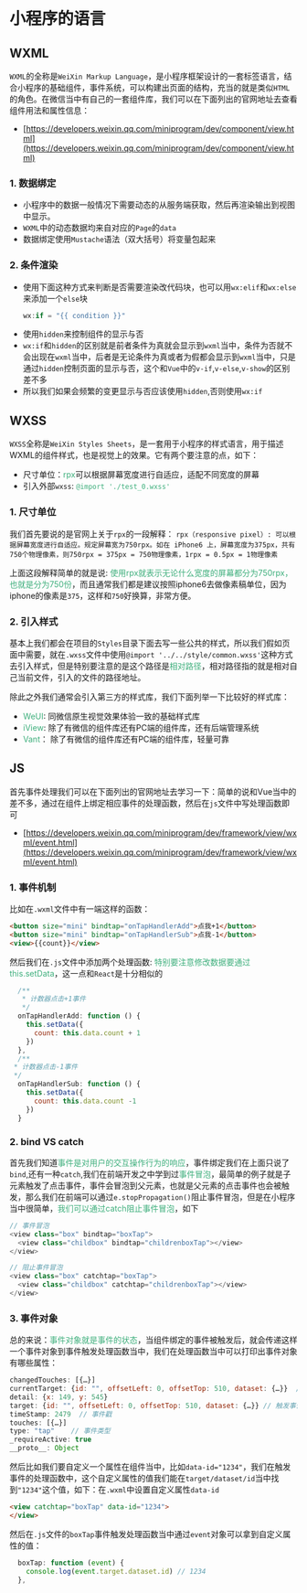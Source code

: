 # 小程序的语言

## WXML
`WXML`的全称是`WeiXin Markup Language`，是小程序框架设计的一套标签语言，结合小程序的基础组件，事件系统，可以构建出页面的结构，充当的就是类似`HTML`的角色。在微信当中有自己的一套组件库，我们可以在下面列出的官网地址去查看组件用法和属性信息：
+ [https://developers.weixin.qq.com/miniprogram/dev/component/view.html](https://developers.weixin.qq.com/miniprogram/dev/component/view.html)

### 1. 数据绑定
+ 小程序中的数据一般情况下需要动态的从服务端获取，然后再渲染输出到视图中显示。
+ `WXML`中的动态数据均来自对应的`Page`的`data`
+ 数据绑定使用`Mustache`语法（双大括号）将变量包起来

### 2. 条件渲染
+ 使用下面这种方式来判断是否需要渲染改代码块，也可以用`wx:elif`和`wx:else`来添加一个`else`块
  ```javascript
  wx:if = "{{ condition }}"
  ```
+ 使用`hidden`来控制组件的显示与否
+ `wx:if`和`hidden`的区别就是前者条件为真就会显示到`wxml`当中，条件为否就不会出现在`wxml`当中，后者是无论条件为真或者为假都会显示到`wxml`当中，只是通过`hidden`控制页面的显示与否，这个和`Vue`中的`v-if`,`v-else`,`v-show`的区别差不多
+ 所以我们如果会频繁的变更显示与否应该使用`hidden`,否则使用`wx:if`

## WXSS
`WXSS`全称是`WeiXin Styles Sheets`，是一套用于小程序的样式语言，用于描述WXML的组件样式，也是视觉上的效果。它有两个要注意的点，如下：
+ 尺寸单位：<font color=#3eaf7c>rpx</font>可以根据屏幕宽度进行自适应，适配不同宽度的屏幕
+ 引入外部`wxss`: <font color=#3eaf7c>`@import './test_0.wxss'`</font>

### 1. 尺寸单位
我们首先要说的是官网上关于`rpx`的一段解释：
`rpx（responsive pixel）: 可以根据屏幕宽度进行自适应。规定屏幕宽为750rpx。如在 iPhone6 上，屏幕宽度为375px，共有750个物理像素，则750rpx = 375px = 750物理像素，1rpx = 0.5px = 1物理像素`

上面这段解释简单的就是说: <font color=#3eaf7c>使用rpx就表示无论什么宽度的屏幕都分为750rpx，也就是分为750份</font>，而且通常我们都是建议按照iphone6去做像素稿单位，因为iphone的像素是`375`，这样和`750`好换算，非常方便。

### 2. 引入样式
基本上我们都会在项目的`Styles`目录下面去写一些公共的样式，所以我们假如页面中需要，就在`.wxss`文件中使用`@import '../../style/common.wxss'`这种方式去引入样式，但是特别要注意的是这个路径是<font color=#3eaf7c>相对路径</font>，相对路径指的就是相对自己当前文件，引入的文件的路径地址。

除此之外我们通常会引入第三方的样式库，我们下面列举一下比较好的样式库：
+ <font color=#3eaf7c>WeUI</font>: 同微信原生视觉效果体验一致的基础样式库
+ <font color=#3eaf7c>iView</font>: 除了有微信的组件库还有PC端的组件库，还有后端管理系统
+ <font color=#3eaf7c>Vant</font>： 除了有微信的组件库还有PC端的组件库，轻量可靠

## JS
首先事件处理我们可以在下面列出的官网地址去学习一下：简单的说和Vue当中的差不多，通过在组件上绑定相应事件的处理函数，然后在`js`文件中写处理函数即可
+ [https://developers.weixin.qq.com/miniprogram/dev/framework/view/wxml/event.html](https://developers.weixin.qq.com/miniprogram/dev/framework/view/wxml/event.html)

### 1. 事件机制
比如在`.wxml`文件中有一端这样的函数：
```html
<button size="mini" bindtap="onTapHandlerAdd">点我+1</button>
<button size="mini" bindtap="onTapHandlerSub">点我-1</button>
<view>{{count}}</view>
```
然后我们在`.js`文件中添加两个处理函数: <font color=#3eaf7c>特别要注意修改数据要通过this.setData</font>，这一点和`React`是十分相似的
```javascript
  /**
   * 计数器点击+1事件
   */
  onTapHandlerAdd: function () {
    this.setData({
      count: this.data.count + 1
    })
  },
  /**
 * 计数器点击-1事件
 */
  onTapHandlerSub: function () {
    this.setData({
      count: this.data.count -1
    })
  }
```

### 2. bind VS catch
首先我们知道<font color=#3eaf7c>事件是对用户的交互操作行为的响应</font>，事件绑定我们在上面只说了`bind`,还有一种`catch`,我们在前端开发之中学到过<font color=#3eaf7c>事件冒泡</font>，最简单的例子就是子元素触发了点击事件，事件会冒泡到父元素，也就是父元素的点击事件也会被触发，那么我们在前端可以通过`e.stopPropagation()`阻止事件冒泡，但是在小程序当中很简单，<font color=#3eaf7c>我们可以通过catch阻止事件冒泡</font>，如下
```javascript
// 事件冒泡
<view class="box" bindtap="boxTap">
  <view class="childbox" bindtap="childrenboxTap"></view>
</view>

// 阻止事件冒泡
<view class="box" catchtap="boxTap">
  <view class="childbox" catchtap="childrenboxTap"></view>
</view>
```

### 3. 事件对象
总的来说：<font color=#3eaf7c>事件对象就是事件的状态</font>，当组件绑定的事件被触发后，就会传递这样一个事件对象到事件触发处理函数当中，我们在处理函数当中可以打印出事件对象有哪些属性：
```javascript
changedTouches: [{…}]
currentTarget: {id: "", offsetLeft: 0, offsetTop: 510, dataset: {…}}  // 当前组件属性集合
detail: {x: 149, y: 545}
target: {id: "", offsetLeft: 0, offsetTop: 510, dataset: {…}} // 触发事件的组件的属性的集合
timeStamp: 2479  // 事件戳
touches: [{…}]
type: "tap"    // 事件类型
_requireActive: true
__proto__: Object
```

然后比如我们要自定义一个属性在组件当中，比如`data-id="1234"`，我们在触发事件的处理函数中，这个自定义属性的值我们能在`target/dataset/id`当中找到`"1234"`这个值，如下：在`.wxml`中设置自定义属性`data-id`
```html
<view catchtap="boxTap" data-id="1234">
</view>
```
然后在`.js`文件的`boxTap`事件触发处理函数当中通过`event`对象可以拿到自定义属性的值：
```javascript
  boxTap: function (event) {
    console.log(event.target.dataset.id) // 1234
  },
```

